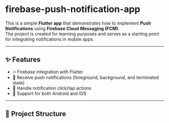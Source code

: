 # firebase-push-notification-app
This is a simple **Flutter app** that demonstrates how to implement **Push Notifications** using **Firebase Cloud Messaging (FCM)**.  
The project is created for learning purposes and serves as a starting point for integrating notifications in mobile apps.

---

## ✨ Features
- 🔥 Firebase integration with Flutter  
- 📩 Receive push notifications (foreground, background, and terminated state)  
- 🎯 Handle notification click/tap actions  
- 🔔 Support for both Android and iOS  

---

## 📂 Project Structure
